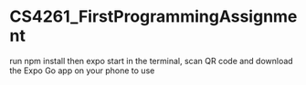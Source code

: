 # CS4261_FirstProgrammingAssignment
run npm install then expo start in the terminal, scan QR code and download the Expo Go app on your phone to use 
